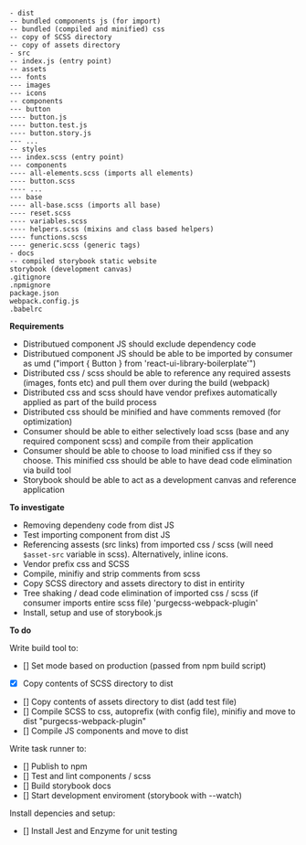 ```
- dist
-- bundled components js (for import)
-- bundled (compiled and minified) css
-- copy of SCSS directory
-- copy of assets directory
- src
-- index.js (entry point)
-- assets
--- fonts
--- images
--- icons
-- components
--- button
---- button.js
---- button.test.js
---- button.story.js
--- ...
-- styles
--- index.scss (entry point)
--- components
---- all-elements.scss (imports all elements)
---- button.scss
---- ...
--- base
---- all-base.scss (imports all base)
---- reset.scss
---- variables.scss
---- helpers.scss (mixins and class based helpers)
---- functions.scss
---- generic.scss (generic tags)
- docs
-- compiled storybook static website
storybook (development canvas)
.gitignore
.npmignore
package.json
webpack.config.js
.babelrc
```

**Requirements**

- Distributued component JS should exclude dependency code 
- Distributued component JS should be able to be imported by consumer as umd ("import { Button } from 'react-ui-library-boilerplate'")
- Distributed css / scss should be able to reference any required assests (images, fonts etc) and pull them over during the build (webpack)
- Distributed css and scss should have vendor prefixes automatically applied as part of the build process
- Distributed css should be minified and have comments removed (for optimization)
- Consumer should be able to either selectively load scss (base and any required component scss) and compile from their application
- Consumer should be able to choose to load minified css if they so choose. This minified css should be able to have dead code elimination via build tool
- Storybook should be able to act as a development canvas and reference application

**To investigate**

- Removing dependeny code from dist JS
- Test importing component from dist JS
- Referencing assests (src links) from imported css / scss (will need `$asset-src` variable in scss). Alternatively, inline icons.
- Vendor prefix css and SCSS
- Compile, minifiy and strip comments from scss
- Copy SCSS directory and assets directory to dist in entirity 
- Tree shaking / dead code elimination of imported css / scss (if consumer imports entire scss file) 'purgecss-webpack-plugin'
- Install, setup and use of storybook.js

**To do**

Write build tool to:

- [] Set mode based on production (passed from npm build script)
- [x] Copy contents of SCSS directory to dist
- [] Copy contents of assets directory to dist (add test file)
- [] Compile SCSS to css, autoprefix (with config file), minifiy and move to dist "purgecss-webpack-plugin"
- [] Compile JS components and move to dist

Write task runner to:

- [] Publish to npm
- [] Test and lint components / scss
- [] Build storybook docs
- [] Start development enviroment (storybook with --watch)

Install depencies and setup:

- [] Install Jest and Enzyme for unit testing


